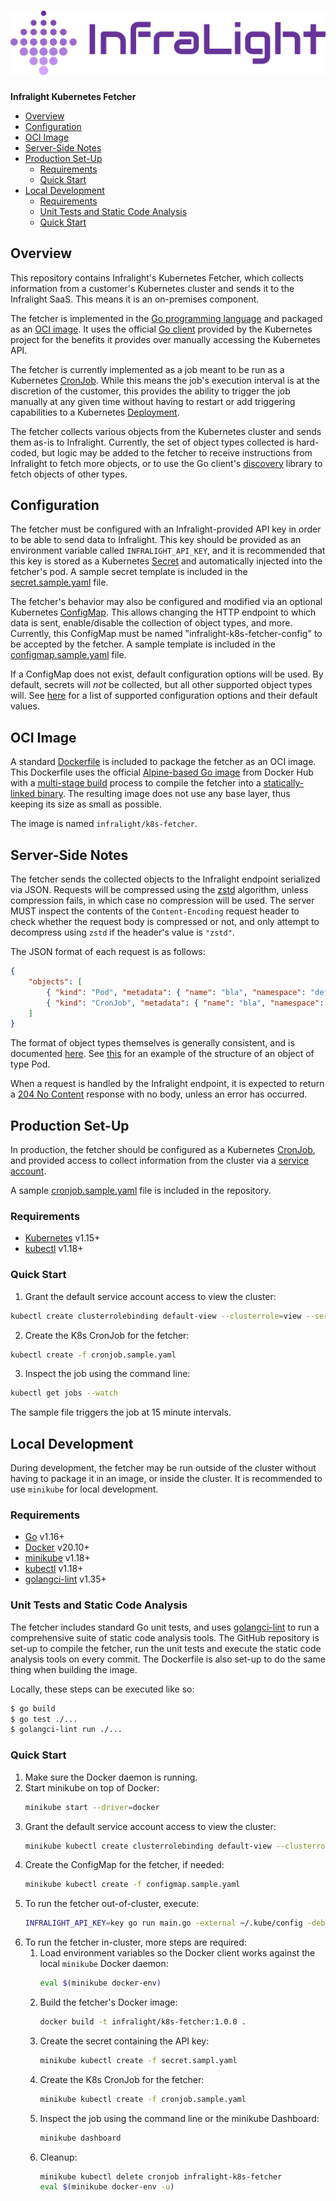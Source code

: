 # ![Infralight Logo](project-logo.png)

**Infralight Kubernetes Fetcher**

<!-- vim-markdown-toc GFM -->

* [Overview](#overview)
* [Configuration](#configuration)
* [OCI Image](#oci-image)
* [Server-Side Notes](#server-side-notes)
* [Production Set-Up](#production-set-up)
    * [Requirements](#requirements)
    * [Quick Start](#quick-start)
* [Local Development](#local-development)
    * [Requirements](#requirements-1)
    * [Unit Tests and Static Code Analysis](#unit-tests-and-static-code-analysis)
    * [Quick Start](#quick-start-1)

<!-- vim-markdown-toc -->

## Overview

This repository contains Infralight's Kubernetes Fetcher, which collects
information from a customer's Kubernetes cluster and sends it to the Infralight
SaaS. This means it is an on-premises component.

The fetcher is implemented in the [Go programming language](https://golang.org/) and packaged as an
[OCI image](https://github.com/opencontainers/image-spec). It uses the official [Go client](https://github.com/kubernetes/client-go) provided by the
Kubernetes project for the benefits it provides over manually accessing the
Kubernetes API.

The fetcher is currently implemented as a job meant to be run as a Kubernetes
[CronJob](https://kubernetes.io/docs/tasks/job/automated-tasks-with-cron-jobs/). While this means the job's execution interval is at the discretion
of the customer, this provides the ability to trigger the job manually at any
given time without having to restart or add triggering capabilities to a
Kubernetes [Deployment](https://kubernetes.io/docs/concepts/workloads/controllers/deployment/).

The fetcher collects various objects from the Kubernetes cluster and sends them
as-is to Infralight. Currently, the set of object types collected is hard-coded,
but logic may be added to the fetcher to receive instructions from Infralight
to fetch more objects, or to use the Go client's [discovery](https://pkg.go.dev/k8s.io/client-go@v1.5.2/1.5/discovery) library
to fetch objects of other types.

## Configuration

The fetcher must be configured with an Infralight-provided API key in order to
be able to send data to Infralight. This key should be provided as an environment
variable called `INFRALIGHT_API_KEY`, and it is recommended that this key is
stored as a Kubernetes [Secret](https://kubernetes.io/docs/concepts/configuration/secret/) and automatically injected into the fetcher's pod.
A sample secret template is included in the [secret.sample.yaml](secret.sample.yaml) file.

The fetcher's behavior may also be configured and modified via an optional
Kubernetes [ConfigMap](https://kubernetes.io/docs/concepts/configuration/configmap/). This allows changing the HTTP endpoint to which data
is sent, enable/disable the collection of object types, and more. Currently,
this ConfigMap must be named "infralight-k8s-fetcher-config" to be accepted by
the fetcher. A sample template is included in the [configmap.sample.yaml](configmap.sample.yaml) file.

If a ConfigMap does not exist, default configuration options will be used. By
default, secrets will _not_ be collected, but all other supported object types
will. See [here](https://github.com/infralight/k8s-fetcher/blob/main/fetcher/config.go#L81) for a list of supported configuration options and their
default values.

## OCI Image

A standard [Dockerfile](Dockerfile) is included to package the fetcher as an OCI image.
This Dockerfile uses the official [Alpine-based Go image](https://hub.docker.com/_/golang) from Docker Hub
with a [multi-stage build](https://docs.docker.com/develop/develop-images/multistage-build/) process to compile the fetcher into a
[statically-linked binary](https://en.wikipedia.org/wiki/Static_library). The resulting image does not use any base layer,
thus keeping its size as small as possible.

The image is named `infralight/k8s-fetcher`.

## Server-Side Notes

The fetcher sends the collected objects to the Infralight endpoint serialized
via JSON. Requests will be compressed using the [zstd](https://facebook.github.io/zstd/) algorithm, unless
compression fails, in which case no compression will be used. The server MUST
inspect the contents of the `Content-Encoding` request header to check whether
the request body is compressed or not, and only attempt to decompress using
`zstd` if the header's value is `"zstd"`.

The JSON format of each request is as follows:

```json
{
    "objects": [
        { "kind": "Pod", "metadata": { "name": "bla", "namespace": "default" } },
        { "kind": "CronJob", "metadata": { "name": "bla", "namespace": "default" } }
    ]
}
```

The format of object types themselves is generally consistent, and is documented
[here](https://pkg.go.dev/k8s.io/api/core/v1). See [this](https://pkg.go.dev/k8s.io/api/core/v1#Pod) for an example of the structure of an object of type
Pod.

When a request is handled by the Infralight endpoint, it is expected to return
a [204 No Content](https://developer.mozilla.org/en-US/docs/Web/HTTP/Status/204) response with no body, unless an error has occurred.

## Production Set-Up

In production, the fetcher should be configured as a Kubernetes [CronJob](https://kubernetes.io/docs/concepts/workloads/controllers/cron-jobs/),
and provided access to collect information from the cluster via a
[service account](https://kubernetes.io/docs/tasks/configure-pod-container/configure-service-account/).

A sample [cronjob.sample.yaml](cronjob.sample.yaml) file is included in the repository.

### Requirements

* [Kubernetes](https://kubernetes.io/) v1.15+
* [kubectl](https://kubernetes.io/docs/tasks/tools/#kubectl) v1.18+

### Quick Start

1. Grant the default service account access to view the cluster:
```sh
kubectl create clusterrolebinding default-view --clusterrole=view --serviceaccount=default:default
```

2. Create the K8s CronJob for the fetcher:
```sh
kubectl create -f cronjob.sample.yaml
```

3. Inspect the job using the command line:
```sh
kubectl get jobs --watch
```

The sample file triggers the job at 15 minute intervals.

## Local Development

During development, the fetcher may be run outside of the cluster without
having to package it in an image, or inside the cluster. It is recommended to
use `minikube` for local development.

### Requirements

* [Go](https://golang.org/) v1.16+
* [Docker](https://www.docker.com/) v20.10+
* [minikube](https://minikube.sigs.k8s.io/docs/) v1.18+
* [kubectl](https://kubernetes.io/docs/tasks/tools/#kubectl) v1.18+
* [golangci-lint](https://golangci-lint.run/) v1.35+

### Unit Tests and Static Code Analysis

The fetcher includes standard Go unit tests, and uses [golangci-lint](https://golangci-lint.run/) to run a
comprehensive suite of static code analysis tools. The GitHub repository is set-up
to compile the fetcher, run the unit tests and execute the static code analysis
tools on every commit. The Dockerfile is also set-up to do the same thing when
building the image.

Locally, these steps can be executed like so:

```sh
$ go build
$ go test ./...
$ golangci-lint run ./...
```

### Quick Start
1. Make sure the Docker daemon is running.
2. Start minikube on top of Docker:
    ```sh
    minikube start --driver=docker
    ```
3. Grant the default service account access to view the cluster:
    ```sh
    minikube kubectl create clusterrolebinding default-view --clusterrole=view --serviceaccount=default:default
    ```
4. Create the ConfigMap for the fetcher, if needed:
    ```sh
    minikube kubectl create -f configmap.sample.yaml
    ```
5. To run the fetcher out-of-cluster, execute:
    ```sh
    INFRALIGHT_API_KEY=key go run main.go -external ~/.kube/config -debug
    ```
6. To run the fetcher in-cluster, more steps are required:
    1. Load environment variables so the Docker client works against the local `minikube` Docker daemon:
        ```sh
        eval $(minikube docker-env)
        ```
    2. Build the fetcher's Docker image:
        ```sh
        docker build -t infralight/k8s-fetcher:1.0.0 .
        ```
    3. Create the secret containing the API key:
        ```sh
        minikube kubectl create -f secret.sampl.yaml
        ```
    4. Create the K8s CronJob for the fetcher:
        ```sh
        minikube kubectl create -f cronjob.sample.yaml
        ```
    5. Inspect the job using the command line or the minikube Dashboard:
        ```sh
        minikube dashboard
        ```
    6. Cleanup:
        ```sh
        minikube kubectl delete cronjob infralight-k8s-fetcher
        eval $(minikube docker-env -u)
        ```
